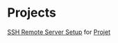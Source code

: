 # Projects

[SSH Remote Server Setup](https://github.com/3rdglaz/devops-roadmap-projects/blob/main/SSH-Remote-Server-Setup/README.md) for [Projet](https://roadmap.sh/projects/ssh-remote-server-setup)
